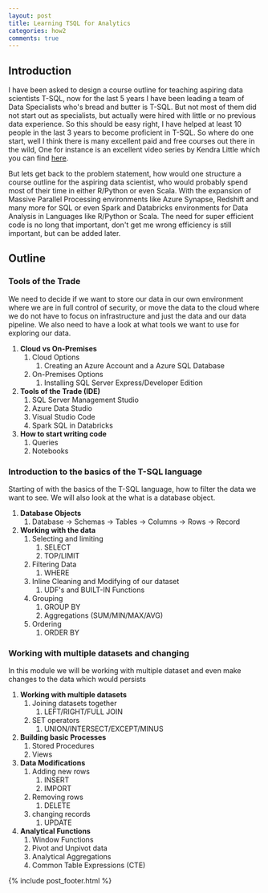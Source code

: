 ```yaml
---
layout: post
title: Learning TSQL for Analytics
categories: how2
comments: true
---
```


## Introduction

I have been asked to design a course outline for teaching aspiring data scientists T-SQL, now for the last 5 years I have been leading a team of Data Specialists who's bread and butter is T-SQL. But not most of them did not start out as specialists, but actually were hired with little or no previous data experience. So this should be easy right, I have helped at least 10 people in the last 3 years to become proficient in T-SQL. So where do one start, well I think there is many excellent paid and free courses out there in the wild, One for instance is an excellent video series by Kendra Little which you can find [here](https://litknd.github.io/TSQLBeginners/).

But lets get back to the problem statement, how would one structure a course outline for the aspiring data scientist, who would probably spend most of their time in either R/Python or even Scala. With the expansion of Massive Parallel Processing environments like Azure Synapse, Redshift and many more for SQL or even Spark and Databricks environments for Data Analysis in Languages like R/Python or Scala. The need for super efficient code is no long that important, don't get me wrong efficiency is still important, but can be added later.

## Outline

### Tools of the Trade

We need to decide if we want to store our data in our own environment where we are in full control of security, or move the data to the cloud where we do not have to focus on infrastructure and just the data and our data pipeline. We also need to have a look at what tools we want to use for exploring our data.

1. **Cloud vs On-Premises**
	1. 	Cloud Options
		1. Creating an Azure Account and a Azure SQL Database
	1. On-Premises Options
		1. Installing SQL Server Express/Developer Edition
1. **Tools of the Trade (IDE)**
	1. SQL Server Management Studio
	1. Azure Data Studio
	1. Visual Studio Code
	1. Spark SQL in Databricks
1. **How to start writing code**
	1. Queries
	1. Notebooks

### Introduction to the basics of the T-SQL language

Starting of with the basics of the T-SQL language, how to filter the data we want to see. We will also look at the what is a database object.

1. **Database Objects**
    1. Database -> Schemas -> Tables -> Columns -> Rows -> Record
1. **Working with the data**
	1. Selecting and limiting
		1. SELECT
		1. TOP/LIMIT
	1. Filtering Data
		1. WHERE
	1. Inline Cleaning and Modifying of our dataset
		1. UDF's and BUILT-IN Functions
	1. Grouping
		1. GROUP BY
		1. Aggregations (SUM/MIN/MAX/AVG)
	1. Ordering
		1. ORDER BY

### Working with multiple datasets and changing

In this module we will be working with multiple dataset and even make changes to the data which would persists

1. **Working with multiple datasets**
	1. Joining datasets together
		1. LEFT/RIGHT/FULL JOIN
	1. SET operators
		1. UNION/INTERSECT/EXCEPT/MINUS
1. **Building basic Processes**
	1. Stored Procedures
	1. Views
1. **Data Modifications**
	1. Adding new rows
		1. INSERT
		1. IMPORT
	1. Removing rows
		1. DELETE
	1. changing records
		1. UPDATE
1. **Analytical Functions**
	1. Window Functions
	1. Pivot and Unpivot data
	1. Analytical Aggregations
	1. Common Table Expressions (CTE)

{% include post_footer.html %}
